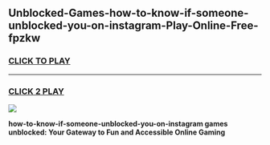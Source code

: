 
## Unblocked-Games-how-to-know-if-someone-unblocked-you-on-instagram-Play-Online-Free-fpzkw
<h3>
<a href="https://premium76.site?title=how-to-know-if-someone-unblocked-you-on-instagram&ref=26A">CLICK TO PLAY</a></h3>
<hr>

<h3>
<a href="https://premium76.site?title=how-to-know-if-someone-unblocked-you-on-instagram&ref=26A">CLICK 2 PLAY</a>
  
</h3>

<a href="https://premium76.site?title=how-to-know-if-someone-unblocked-you-on-instagram&ref=26A"><img src="https://clearcache.store/games.png"></a>


**how-to-know-if-someone-unblocked-you-on-instagram games unblocked: Your Gateway to Fun and Accessible Online Gaming**
